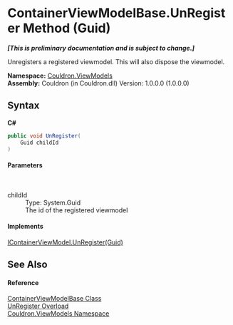 # ContainerViewModelBase.UnRegister Method (Guid)
 _**\[This is preliminary documentation and is subject to change.\]**_

Unregisters a registered viewmodel. This will also dispose the viewmodel.

**Namespace:**&nbsp;<a href="N_Couldron_ViewModels">Couldron.ViewModels</a><br />**Assembly:**&nbsp;Couldron (in Couldron.dll) Version: 1.0.0.0 (1.0.0.0)

## Syntax

**C#**<br />
``` C#
public void UnRegister(
	Guid childId
)
```


#### Parameters
&nbsp;<dl><dt>childId</dt><dd>Type: System.Guid<br />The id of the registered viewmodel</dd></dl>

#### Implements
<a href="M_Couldron_ViewModels_IContainerViewModel_UnRegister_1">IContainerViewModel.UnRegister(Guid)</a><br />

## See Also


#### Reference
<a href="T_Couldron_ViewModels_ContainerViewModelBase">ContainerViewModelBase Class</a><br /><a href="Overload_Couldron_ViewModels_ContainerViewModelBase_UnRegister">UnRegister Overload</a><br /><a href="N_Couldron_ViewModels">Couldron.ViewModels Namespace</a><br />